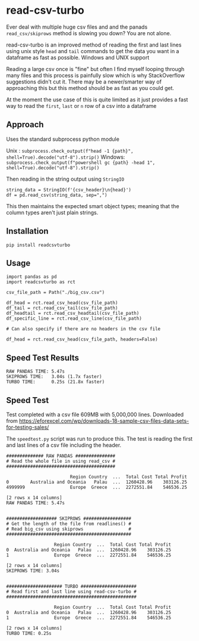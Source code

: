 # read-csv-turbo
Ever deal with multiple huge csv files and and the panads `read_csv/skiprows` method is slowing you down? You are not alone.

read-csv-turbo is an improved method of reading the first and last lines using unix style `head` and `tail` commands to get the data you want in a dataframe as fast as possible.
Windows and UNIX support

Reading a large csv once is "fine" but often I find myself looping through many files and this process is painfully slow which is why StackOverflow suggestions didn't cut it. There may be a newer/smarter way of approaching this but this method should be as fast as you could get.

At the moment the use case of this is quite limited as it just provides a fast way to read the `first`, `last` or `n` row of a csv into a dataframe

## Approach
Uses the standard subprocess python module

Unix : `subprocess.check_output(f"head -1 {path}", shell=True).decode("utf-8").strip()`
Windows: `subprocess.check_output(f"powershell gc {path} -head 1", shell=True).decode("utf-8").strip()`

Then reading in the string output using `StringIO`

```
string_data = StringIO(f'{csv_header}\n{head}')
df = pd.read_csv(string_data, sep=",")
```

This then maintains the expected smart object types; meaning that the column types aren't just plain strings.

## Installation
`pip install readcsvturbo`

## Usage
```
import pandas as pd
import readcsvturbo as rct

csv_file_path = Path("./big_csv.csv")

df_head = rct.read_csv_head(csv_file_path)
df_tail = rct.read_csv_tail(csv_file_path)
df_headtail = rct.read_csv_headtail(csv_file_path)
df_specific_line = rct.read_csv_line(csv_file_path)

# Can also specify if there are no headers in the csv file

df_head = rct.read_csv_head(csv_file_path, headers=False)
```

## Speed Test Results
```
RAW PANDAS TIME: 5.47s
SKIPROWS TIME:   3.04s (1.7x faster)
TURBO TIME:      0.25s (21.8x faster)
```

## Speed Test
Test completed with a csv file 609MB with 5,000,000 lines. Downloaded from https://eforexcel.com/wp/downloads-18-sample-csv-files-data-sets-for-testing-sales/ 

The `speedtest.py` script was run to produce this.
The test is reading the first and last lines of a csv file including the header.

```
############## RAW PANDAS ###############
# Read the whole file in using read_csv #
#########################################

                        Region Country  ...  Total Cost Total Profit
0        Australia and Oceania   Palau  ...  1260428.96    303126.25
4999999                 Europe  Greece  ...  2272551.84    546536.25

[2 rows x 14 columns]
RAW PANDAS TIME: 5.47s


################### SKIPROWS ##################
# Get the length of the file from readlines() #
# Read big_csv using skiprows                 #
###############################################

                  Region Country  ...  Total Cost Total Profit
0  Australia and Oceania   Palau  ...  1260428.96    303126.25
1                 Europe  Greece  ...  2272551.84    546536.25

[2 rows x 14 columns]
SKIPROWS TIME: 3.04s


##################### TURBO #####################
# Read first and last line using read-csv-turbo #
#################################################

                  Region Country  ...  Total Cost Total Profit
0  Australia and Oceania   Palau  ...  1260428.96    303126.25
1                 Europe  Greece  ...  2272551.84    546536.25

[2 rows x 14 columns]
TURBO TIME: 0.25s
```

